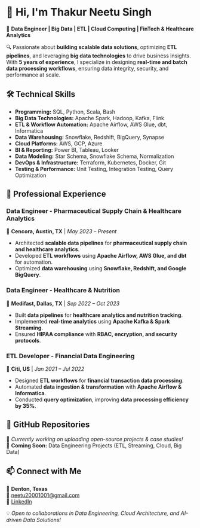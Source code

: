 # 👋 Hi, I'm Thakur Neetu Singh  

🚀 **Data Engineer | Big Data | ETL | Cloud Computing | FinTech & Healthcare Analytics**  

🔍 Passionate about **building scalable data solutions**, optimizing **ETL pipelines**, and leveraging **big data technologies** to drive business insights. With **5 years of experience**, I specialize in designing **real-time and batch data processing workflows**, ensuring data integrity, security, and performance at scale.  

## 🛠️ **Technical Skills**
- **Programming:** SQL, Python, Scala, Bash  
- **Big Data Technologies:** Apache Spark, Hadoop, Kafka, Flink  
- **ETL & Workflow Automation:** Apache Airflow, AWS Glue, dbt, Informatica  
- **Data Warehousing:** Snowflake, Redshift, BigQuery, Synapse  
- **Cloud Platforms:** AWS, GCP, Azure  
- **BI & Reporting:** Power BI, Tableau, Looker  
- **Data Modeling:** Star Schema, Snowflake Schema, Normalization  
- **DevOps & Infrastructure:** Terraform, Kubernetes, Docker, Git  
- **Testing & Performance:** Unit Testing, Integration Testing, Query Optimization  

## 📌 **Professional Experience**
### **Data Engineer - Pharmaceutical Supply Chain & Healthcare Analytics**  
📍 **Cencora, Austin, TX** | *May 2023 – Present*  
- Architected **scalable data pipelines** for **pharmaceutical supply chain and healthcare analytics**.  
- Developed **ETL workflows** using **Apache Airflow, AWS Glue, and dbt** for automation.  
- Optimized **data warehousing** using **Snowflake, Redshift, and Google BigQuery**.  

### **Data Engineer - Healthcare & Nutrition**  
📍 **Medifast, Dallas, TX** | *Sep 2022 – Oct 2023*  
- Built **data pipelines** for **healthcare analytics and nutrition tracking**.  
- Implemented **real-time analytics** using **Apache Kafka & Spark Streaming**.  
- Ensured **HIPAA compliance** with **RBAC, encryption, and security protocols**.  

### **ETL Developer - Financial Data Engineering**  
📍 **Citi, US** | *Jan 2021 – Jul 2022*  
- Designed **ETL workflows** for **financial transaction data processing**.  
- Automated **data ingestion & transformation** with **Apache Airflow & Informatica**.  
- Conducted **query optimization**, improving **data processing efficiency by 35%**.  

## 📂 **GitHub Repositories**
🚧 *Currently working on uploading open-source projects & case studies!*  
🔹 **Coming Soon:** Data Engineering Projects (ETL, Streaming, Cloud, Big Data)  

## 📫 **Connect with Me**
📍 **Denton, Texas**  
📧 [neetu20001001@gmail.com](mailto:neetu20001001@gmail.com)  
💼 [LinkedIn](www.linkedin.com/in/neetu-singh-504a2514a)    

💡 *Open to collaborations in Data Engineering, Cloud Architecture, and AI-driven Data Solutions!*  
